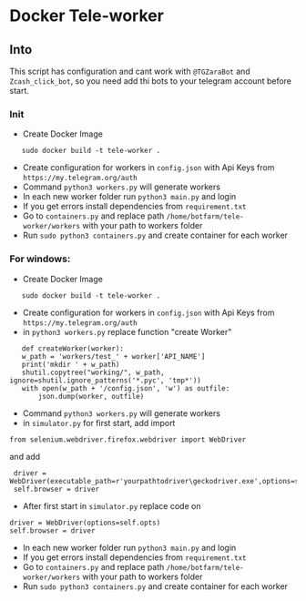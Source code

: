 # Docker Tele-worker

## Into
This script has configuration and cant work with `@TGZaraBot` and `Zcash_click_bot`, so you need add thi bots to your telegram account before start.

### Init 
 * Create Docker Image
 ```
    sudo docker build -t tele-worker .
 ```
 * Create configuration for workers in `config.json` with Api Keys from `https://my.telegram.org/auth`
 * Command `python3 workers.py` will generate workers
 * In each new worker folder run `python3 main.py` and login
 * If you get errors install dependencies from `requirement.txt`
 * Go to `containers.py` and replace path `/home/botfarm/tele-worker/workers` with your path to workers folder
 * Run `sudo python3 containers.py` and create container for each worker
 
### For windows:
* Create Docker Image
 ```
    sudo docker build -t tele-worker .
 ```
 * Create configuration for workers in `config.json` with Api Keys from `https://my.telegram.org/auth`
 * in `python3 workers.py` replace function "create Worker"
 ```
    def createWorker(worker):
    w_path = 'workers/test_' + worker['API_NAME']
    print('mkdir ' + w_path)
    shutil.copytree("working/", w_path, ignore=shutil.ignore_patterns('*.pyc', 'tmp*'))
    with open(w_path + '/config.json', 'w') as outfile:
        json.dump(worker, outfile)
 ```
 * Command `python3 workers.py` will generate workers
 * in `simulator.py` for first start, add import
 ```
 from selenium.webdriver.firefox.webdriver import WebDriver
 ```
 and add 
 ```
  driver = WebDriver(executable_path=r'yourpathtodriver\geckodriver.exe',options=self.opts)
  self.browser = driver
 ```
 * After first start in `simulator.py` replace code on
 ```
 driver = WebDriver(options=self.opts)
 self.browser = driver
 ```
 * In each new worker folder run `python3 main.py` and login
 * If you get errors install dependencies from `requirement.txt`
 * Go to `containers.py` and replace path `/home/botfarm/tele-worker/workers` with your path to workers folder
 * Run `sudo python3 containers.py` and create container for each worker

